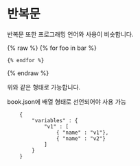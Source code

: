 # 반복문

반복문 또한 프로그래밍 언어와 사용이 비슷합니다.

{% raw %}
    {% for foo in bar %}
    
    {% endfor %}
    
{% endraw %}

위와 같은 형태로 가능합니다.

book.json에 배열 형태로 선언되어야 사용 가능
```
    {
        "variables" : {
            "v1" : [
                { "name" : "v1"},
                { "name" : "v2"}
            ]
        }
    }
```
